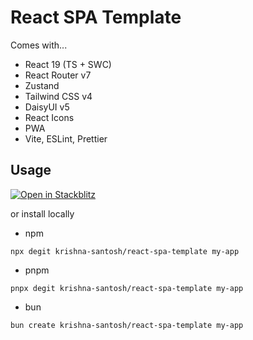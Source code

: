 # React SPA Template

Comes with...

- React 19 (TS + SWC)
- React Router v7
- Zustand
- Tailwind CSS v4
- DaisyUI v5
- React Icons
- PWA
- Vite, ESLint, Prettier

## Usage

[![Open in Stackblitz](https://developer.stackblitz.com/img/open_in_stackblitz.svg)](https://stackblitz.com/~/github.com/krishna-santosh/react-spa-template)

or install locally

- npm

```
npx degit krishna-santosh/react-spa-template my-app
```

- pnpm

```
pnpx degit krishna-santosh/react-spa-template my-app
```

- bun

```
bun create krishna-santosh/react-spa-template my-app
```

